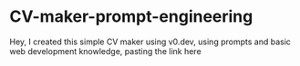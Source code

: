 # CV-maker-prompt-engineering
Hey, I created this simple CV maker using v0.dev, using prompts and basic web development knowledge, pasting the link here
